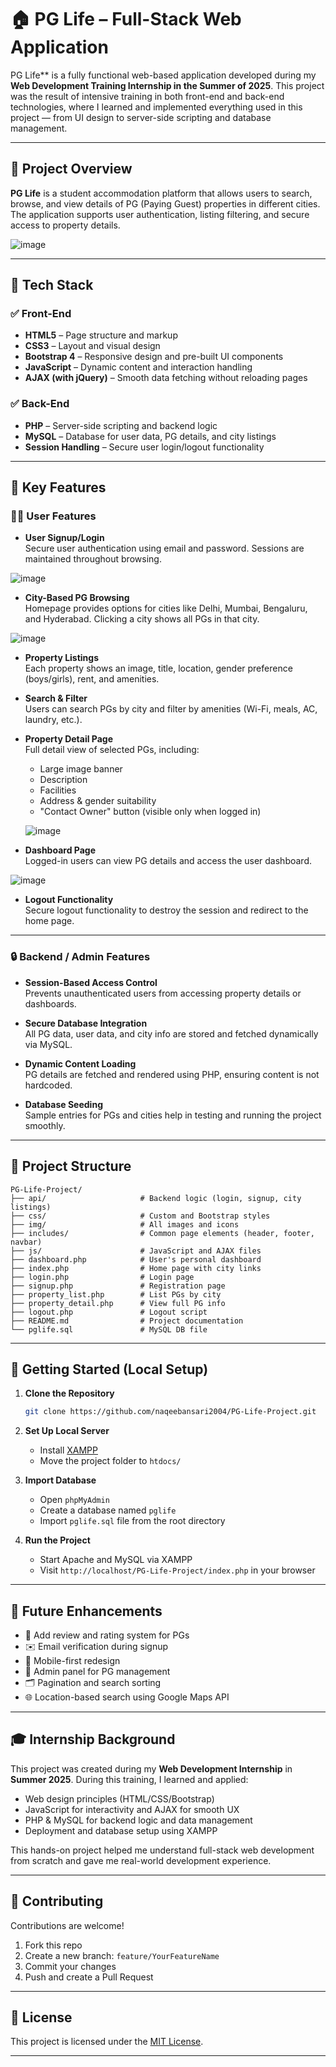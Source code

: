 # 🏠 PG Life – Full-Stack Web Application

PG Life** is a fully functional web-based application developed during my **Web Development Training Internship in the Summer of 2025**. This project was the result of intensive training in both front-end and back-end technologies, where I learned and implemented everything used in this project — from UI design to server-side scripting and database management.

---

## 📌 Project Overview

**PG Life** is a student accommodation platform that allows users to search, browse, and view details of PG (Paying Guest) properties in different cities. The application supports user authentication, listing filtering, and secure access to property details.

![image](https://github.com/user-attachments/assets/f56e8d3d-2eb6-4240-9a3e-9609e89c2580)




---

## 🧰 Tech Stack

### ✅ Front-End

- **HTML5** – Page structure and markup
- **CSS3** – Layout and visual design
- **Bootstrap 4** – Responsive design and pre-built UI components
- **JavaScript** – Dynamic content and interaction handling
- **AJAX (with jQuery)** – Smooth data fetching without reloading pages

### ✅ Back-End

- **PHP** – Server-side scripting and backend logic
- **MySQL** – Database for user data, PG details, and city listings
- **Session Handling** – Secure user login/logout functionality

---

## 🌟 Key Features

### 🧑‍💼 User Features

- **User Signup/Login**  
  Secure user authentication using email and password. Sessions are maintained throughout browsing.

 ![image](https://github.com/user-attachments/assets/85cc2ee4-aea1-4f8a-90f3-936196336739)



- **City-Based PG Browsing**  
  Homepage provides options for cities like Delhi, Mumbai, Bengaluru, and Hyderabad. Clicking a city shows all PGs in that city.

![image](https://github.com/user-attachments/assets/298529db-73d3-421f-b087-fd338d191ae4)




- **Property Listings**  
  Each property shows an image, title, location, gender preference (boys/girls), rent, and amenities.

- **Search & Filter**  
  Users can search PGs by city and filter by amenities (Wi-Fi, meals, AC, laundry, etc.).

- **Property Detail Page**  
  Full detail view of selected PGs, including:
  - Large image banner
  - Description
  - Facilities
  - Address & gender suitability
  - "Contact Owner" button (visible only when logged in)

  ![image](https://github.com/user-attachments/assets/7880aa52-280d-4c5b-9def-354bbc309d9b)



- **Dashboard Page**  
  Logged-in users can view PG details and access the user dashboard.

 ![image](https://github.com/user-attachments/assets/26eef6c0-1b7e-4db3-8f95-c5e629ad674f)



- **Logout Functionality**  
  Secure logout functionality to destroy the session and redirect to the home page.

---

### 🔒 Backend / Admin Features

- **Session-Based Access Control**  
  Prevents unauthenticated users from accessing property details or dashboards.

- **Secure Database Integration**  
  All PG data, user data, and city info are stored and fetched dynamically via MySQL.

- **Dynamic Content Loading**  
  PG details are fetched and rendered using PHP, ensuring content is not hardcoded.

- **Database Seeding**  
  Sample entries for PGs and cities help in testing and running the project smoothly.

---

## 📁 Project Structure

```
PG-Life-Project/
├── api/                     # Backend logic (login, signup, city listings)
├── css/                     # Custom and Bootstrap styles
├── img/                     # All images and icons
├── includes/                # Common page elements (header, footer, navbar)
├── js/                      # JavaScript and AJAX files
├── dashboard.php            # User's personal dashboard
├── index.php                # Home page with city links
├── login.php                # Login page
├── signup.php               # Registration page
├── property_list.php        # List PGs by city
├── property_detail.php      # View full PG info
├── logout.php               # Logout script
├── README.md                # Project documentation
└── pglife.sql               # MySQL DB file
```

---

## 🚀 Getting Started (Local Setup)

1. **Clone the Repository**
   ```bash
   git clone https://github.com/naqeebansari2004/PG-Life-Project.git
   ```

2. **Set Up Local Server**
   - Install [XAMPP](https://www.apachefriends.org/index.html)
   - Move the project folder to `htdocs/`

3. **Import Database**
   - Open `phpMyAdmin`
   - Create a database named `pglife`
   - Import `pglife.sql` file from the root directory

4. **Run the Project**
   - Start Apache and MySQL via XAMPP
   - Visit `http://localhost/PG-Life-Project/index.php` in your browser

---

## 🔮 Future Enhancements

- 📝 Add review and rating system for PGs
- ✉️ Email verification during signup
- 📱 Mobile-first redesign
- 🔐 Admin panel for PG management
- 🗂 Pagination and search sorting
- 🌐 Location-based search using Google Maps API

---

## 🎓 Internship Background

This project was created during my **Web Development Internship** in **Summer 2025**. During this training, I learned and applied:

- Web design principles (HTML/CSS/Bootstrap)
- JavaScript for interactivity and AJAX for smooth UX
- PHP & MySQL for backend logic and data management
- Deployment and database setup using XAMPP

This hands-on project helped me understand full-stack web development from scratch and gave me real-world development experience.

---

## 🤝 Contributing

Contributions are welcome!  
1. Fork this repo  
2. Create a new branch: `feature/YourFeatureName`  
3. Commit your changes  
4. Push and create a Pull Request

---

## 📄 License

This project is licensed under the [MIT License](LICENSE).

---
